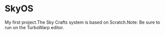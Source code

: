 # SkyOS
My first project.The Sky Crafts system is based on Scratch.Note: Be sure to run on the TurboWarp editor.
